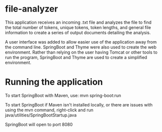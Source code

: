 # file-analyzer

This application receives an incoming .txt file and analyzes the file to find the total number of tokens,
unique tokens, token lengths, and general file information to create a series of output documents detailing
the analysis. 

A user interface was added to allow easier use of the application away from the command line. SpringBoot and Thyme 
were also used to create the web environment. Rather than relying on the user having Tomcat or other tools to run the program,
SpringBoot and Thyme are used to create a simplified environment.


# Running the application
To start SpringBoot with Maven, use: mvn spring-boot:run

To start SpringBoot if Maven isn't installed locally, or there are issues with using the mvn command, 
right-click and run java/utilities/SpringBootStartup.java

SpringBoot will open to port 8080
